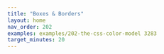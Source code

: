 ```yaml
---
title: "Boxes & Borders"
layout: home
nav_order: 202
examples: examples/202-the-css-color-model 3283
target_minutes: 20
---
```

